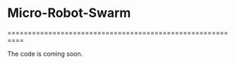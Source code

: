 # Micro-Robot-Swarm
==========================================================

The code is coming soon.
